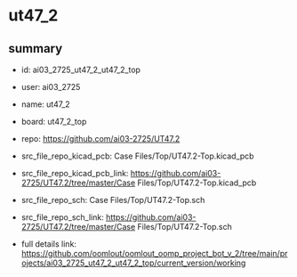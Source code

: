 # ut47_2
 
## summary 
* id: ai03_2725_ut47_2_ut47_2_top
* user: ai03_2725
* name: ut47_2
* board: ut47_2_top
* repo: https://github.com/ai03-2725/UT47.2
* src_file_repo_kicad_pcb: Case Files/Top/UT47.2-Top.kicad_pcb
* src_file_repo_kicad_pcb_link: https://github.com/ai03-2725/UT47.2/tree/master/Case Files/Top/UT47.2-Top.kicad_pcb


* src_file_repo_sch: Case Files/Top/UT47.2-Top.sch
* src_file_repo_sch_link: https://github.com/ai03-2725/UT47.2/tree/master/Case Files/Top/UT47.2-Top.sch
* full details link: https://github.com/oomlout/oomlout_oomp_project_bot_v_2/tree/main/projects/ai03_2725_ut47_2_ut47_2_top/current_version/working  






